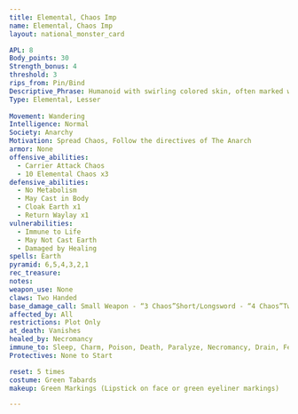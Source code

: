 ```yaml
---
title: Elemental, Chaos Imp 
name: Elemental, Chaos Imp 
layout: national_monster_card

APL: 8
Body_points: 30
Strength_bonus: 4
threshold: 3
rips_from: Pin/Bind
Descriptive_Phrase: Humanoid with swirling colored skin, often marked with eight arrows or one down arrow
Type: Elemental, Lesser
 
Movement: Wandering
Intelligence: Normal
Society: Anarchy
Motivation: Spread Chaos, Follow the directives of The Anarch
armor: None
offensive_abilities: 
  - Carrier Attack Chaos 
  - 10 Elemental Chaos x3
defensive_abilities: 
  - No Metabolism
  - May Cast in Body
  - Cloak Earth x1
  - Return Waylay x1
vulnerabilities: 
  - Immune to Life
  - May Not Cast Earth
  - Damaged by Healing
spells: Earth
pyramid: 6,5,4,3,2,1
rec_treasure: 
notes: 
weapon_use: None
claws: Two Handed
base_damage_call: Small Weapon - “3 Chaos”Short/Longsword - “4 Chaos”Two Handed - “7 Chaos”
affected_by: All
restrictions: Plot Only
at_death: Vanishes
healed_by: Necromancy
immune_to: Sleep, Charm, Poison, Death, Paralyze, Necromancy, Drain, Feeblemind, Vertigo
Protectives: None to Start

reset: 5 times
costume: Green Tabards 
makeup: Green Markings (Lipstick on face or green eyeliner markings)

---
```


